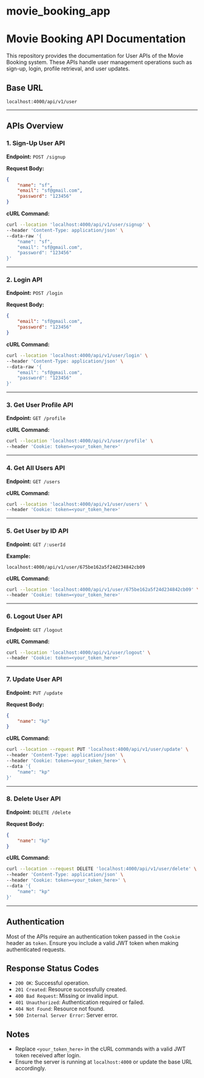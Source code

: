 # movie_booking_app
# Movie Booking API Documentation

This repository provides the documentation for User APIs of the Movie Booking system. These APIs handle user management operations such as sign-up, login, profile retrieval, and user updates.

## Base URL
```
localhost:4000/api/v1/user
```

---

## APIs Overview

### 1. Sign-Up User API
**Endpoint:** `POST /signup`

**Request Body:**
```json
{
    "name": "sf",
    "email": "sf@gmail.com",
    "password": "123456"
}
```

**cURL Command:**
```bash
curl --location 'localhost:4000/api/v1/user/signup' \
--header 'Content-Type: application/json' \
--data-raw '{
    "name": "sf",
    "email": "sf@gmail.com",
    "password": "123456"
}'
```

---

### 2. Login API
**Endpoint:** `POST /login`

**Request Body:**
```json
{
    "email": "sf@gmail.com",
    "password": "123456"
}
```

**cURL Command:**
```bash
curl --location 'localhost:4000/api/v1/user/login' \
--header 'Content-Type: application/json' \
--data-raw '{
    "email": "sf@gmail.com",
    "password": "123456"
}'
```

---

### 3. Get User Profile API
**Endpoint:** `GET /profile`

**cURL Command:**
```bash
curl --location 'localhost:4000/api/v1/user/profile' \
--header 'Cookie: token=<your_token_here>'
```

---

### 4. Get All Users API
**Endpoint:** `GET /users`

**cURL Command:**
```bash
curl --location 'localhost:4000/api/v1/user/users' \
--header 'Cookie: token=<your_token_here>'
```

---

### 5. Get User by ID API
**Endpoint:** `GET /:userId`

**Example:**
```
localhost:4000/api/v1/user/675be162a5f24d234842cb09
```

**cURL Command:**
```bash
curl --location 'localhost:4000/api/v1/user/675be162a5f24d234842cb09' \
--header 'Cookie: token=<your_token_here>'
```

---

### 6. Logout User API
**Endpoint:** `GET /logout`

**cURL Command:**
```bash
curl --location 'localhost:4000/api/v1/user/logout' \
--header 'Cookie: token=<your_token_here>'
```

---

### 7. Update User API
**Endpoint:** `PUT /update`

**Request Body:**
```json
{
    "name": "kp"
}
```

**cURL Command:**
```bash
curl --location --request PUT 'localhost:4000/api/v1/user/update' \
--header 'Content-Type: application/json' \
--header 'Cookie: token=<your_token_here>' \
--data '{
    "name": "kp"
}'
```

---

### 8. Delete User API
**Endpoint:** `DELETE /delete`

**Request Body:**
```json
{
    "name": "kp"
}
```

**cURL Command:**
```bash
curl --location --request DELETE 'localhost:4000/api/v1/user/delete' \
--header 'Content-Type: application/json' \
--header 'Cookie: token=<your_token_here>' \
--data '{
    "name": "kp"
}'
```

---

## Authentication
Most of the APIs require an authentication token passed in the `Cookie` header as `token`. Ensure you include a valid JWT token when making authenticated requests.

## Response Status Codes
- `200 OK`: Successful operation.
- `201 Created`: Resource successfully created.
- `400 Bad Request`: Missing or invalid input.
- `401 Unauthorized`: Authentication required or failed.
- `404 Not Found`: Resource not found.
- `500 Internal Server Error`: Server error.

## Notes
- Replace `<your_token_here>` in the cURL commands with a valid JWT token received after login.
- Ensure the server is running at `localhost:4000` or update the base URL accordingly.


